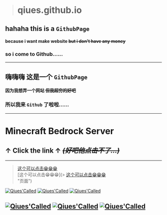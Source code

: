 
># qiues.github.io

## hahaha this is a `GithubPage`
#### because i want make website ~~but i don't have any money~~
### so i come to Github......
------
## 嗨嗨嗨 这是一个 `GithubPage`
#### 因为我想弄一个网站 ~~但我超穷的好吧~~
### 所以我来 `Github` 了啦啦......
------
# Minecraft Bedrock Server
## ↑ __Click the link__ ↑ ~~*(好吧他点击不了...)*~~
------

> [这个可以点击😁😁😁](https://qiues.github.io/server.html "页面")  
> [这个可以点击😁😁😁](> [这个可以点击😁😁😁](https://qiues.github.io/server.html "页面")  
 "页面")  

[![Qiues'Called](https://img.shields.io/badge/TEAM-Qiues-green.svg?logo=angular&style=for-the-badge)](https://github.com/Qiues)
[![Qiues'Called](https://img.shields.io/badge/SERVER-BDS-green.svg?logo=angular&style=for-the-badge)](https://github.com/Qiues)
[![Qiues'Called](https://img.shields.io/badge/STAR-1.2M+-green.svg?logo=angular&style=for-the-badge)](https://github.com/Qiues)

[![Qiues'Called](https://img.shields.io/badge/FORK-200+-green.svg?logo=angular&style=for-the-badge)](https://github.com/Qiues)
[![Qiues'Called](https://img.shields.io/badge/HELPER-Qiutor-green.svg?logo=angular&style=for-the-badge)](https://github.com/Qiues)
[![Qiues'Called](https://img.shields.io/badge/OWNER-poiuasdf163-green.svg?logo=angular&style=for-the-badge)](https://github.com/Qiues)
------

